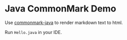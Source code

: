 Java CommonMark Demo
====================

Use [commonmark-java](https://github.com/atlassian/commonmark-java) to render markdown text to html.

Run `Hello.java` in your IDE.